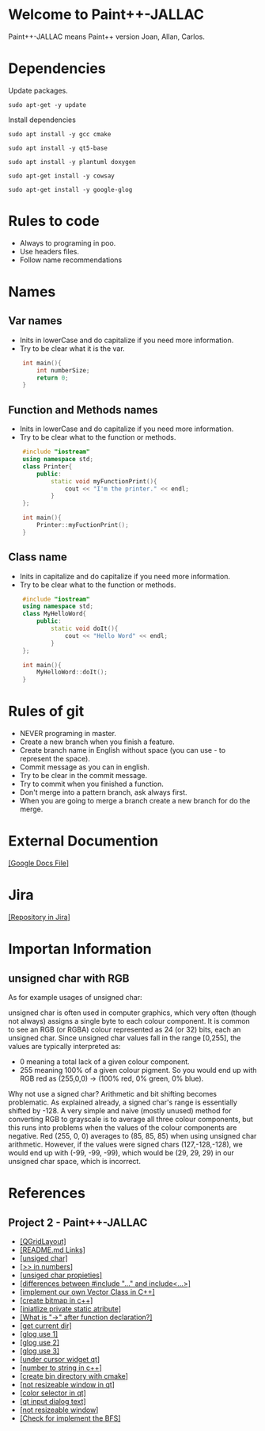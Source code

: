 # Welcome to Paint++-JALLAC

Paint++-JALLAC means Paint++ version Joan, Allan, Carlos.

# Dependencies

Update packages.

```
sudo apt-get -y update
```

Install dependencies

```
sudo apt install -y gcc cmake 
```

```
sudo apt install -y qt5-base
```

```
sudo apt install -y plantuml doxygen
```

```
sudo apt-get install -y cowsay
```


```
sudo apt-get install -y google-glog
```
# Rules to code

- Always to programing in poo.
- Use headers files.
- Follow name recommendations

# Names

## Var names

- Inits in lowerCase and do capitalize if you need more information.
- Try to be clear what it is the var.

```c++
    int main(){
        int numberSize;
        return 0;
    }
```

## Function and Methods names

- Inits in lowerCase and do capitalize if you need more information.
- Try to be clear what to the function or methods.

```c++
    #include "iostream"
    using namespace std;
    class Printer{
        public:
            static void myFunctionPrint(){
                cout << "I'm the printer." << endl;
            }
    };

    int main(){
        Printer::myFuctionPrint();
    }
```

## Class name

- Inits in capitalize and do capitalize if you need more information.
- Try to be clear what to the function or methods.

```c++
    #include "iostream"
    using namespace std;
    class MyHelloWord{
        public:
            static void doIt(){
                cout << "Hello Word" << endl;
            }
    };

    int main(){
        MyHelloWord::doIt();
    }
```

# Rules of git
- NEVER programing in master.
- Create a new branch when you finish a feature.
- Create branch name in English without space (you can use - to represent the space).
- Commit message as you can in english.
- Try to be clear in the commit message.
- Try to commit when you finished a function.
- Don't merge into a pattern branch, ask always first.
- When you are going to merge a branch create a new branch for do the merge.

# External Documention
[ [Google Docs File] ](https://docs.google.com/document/d/1W5c8nUWtCWFqbaTTsP8gLxst3JtPFzRZlmOLFBUMxQU/edit?usp=sharing)

# Jira
[[Repository in Jira]](https://achen031199.atlassian.net/jira/projects)


# Importan Information

## unsigned char with RGB

As for example usages of unsigned char:

unsigned char is often used in computer graphics, which very often (though not always) assigns a single byte to each colour component. It is common to see an RGB (or RGBA) colour represented as 24 (or 32) bits, each an unsigned char. Since unsigned char values fall in the range [0,255], the values are typically interpreted as:

* 0 meaning a total lack of a given colour component.
* 255 meaning 100% of a given colour pigment.
So you would end up with RGB red as (255,0,0) -> (100% red, 0% green, 0% blue).

Why not use a signed char? Arithmetic and bit shifting becomes problematic. As explained already, a signed char's range is essentially shifted by -128. A very simple and naive (mostly unused) method for converting RGB to grayscale is to average all three colour components, but this runs into problems when the values of the colour components are negative. Red (255, 0, 0) averages to (85, 85, 85) when using unsigned char arithmetic. However, if the values were signed chars (127,-128,-128), we would end up with (-99, -99, -99), which would be (29, 29, 29) in our unsigned char space, which is incorrect.

# References

## Project 2 - Paint++-JALLAC

- [ [QGridLayout] ](https://chowdera.com/2021/04/20210403063919149m.html)
- [ [README.md Links] ](https://www.codegrepper.com/code-examples/whatever/how+to+create+link+in+readme.md)
- [ [unsiged char] ](https://stackoverflow.com/questions/75191/what-is-an-unsigned-char)
- [ [>> in numbers] ](http://www.cplusplus.com/forum/beginner/95670/)
- [ [unsiged char propieties] ](https://www.geeksforgeeks.org/maximum-value-of-unsigned-char-in-c/)
- [ [differences between #include "..." and include<...>] ](https://stackoverflow.com/questions/21593/what-is-the-difference-between-include-filename-and-include-filename)
- [ [implement our own Vector Class in C++] ](https://www.geeksforgeeks.org/how-to-implement-our-own-vector-class-in-c/)
- [ [create bitmap in c++] ](https://www.youtube.com/watch?v=vqT5j38bWGg)
- [ [iniatlize private static atribute] ](https://localcoder.org/error-iso-c-forbids-in-class-initialization-of-non-const-static-member)
- [ [What is "->" after function declaration?] ](https://stackoverflow.com/questions/12417197/what-is-after-function-declaration)
- [ [get current dir] ](https://www.delftstack.com/howto/cpp/get-current-directory-cpp/)
- [ [glog use 1] ](https://codeyarns.com/tech/2017-10-26-how-to-install-and-use-glog.html)
- [ [glog use 2] ](https://rpg.ifi.uzh.ch/docs/glog.html#:~:text=Google%20glog%20defines%20a%20series,verbose%20logging%20levels%2C%20and%20more.)
- [ [glog use 3] ](https://programming.vip/docs/basic-usage-of-glog.html)
- [ [under cursor widget qt] ](https://stackoverflow.com/questions/27363267/get-all-widgets-under-cursor)
- [ [number to string in c++] ](https://www.simplilearn.com/tutorials/cpp-tutorial/int-to-string-cpp#:~:text=The%20next%20method%20in%20this,data%20type%20into%20a%20string.&text=The%20to_string()%20method%20is,string%3E%20or%20.)
- [ [create bin directory with cmake] ](https://stackoverflow.com/questions/6594796/how-do-i-make-cmake-output-into-a-bin-dir)
- [ [not resizeable window in qt] ](https://www.youtube.com/watch?v=--NkRG0UZTg)
- [ [color selector in qt] ](https://www.youtube.com/watch?v=rtgOb03xl_U)
- [ [qt input dialog text] ](https://www.youtube.com/watch?v=wj1Ua__K1kY)
- [ [not resizeable window] ](https://www.youtube.com/watch?v=--NkRG0UZTg)
- [[Check for implement the BFS]](https://www.geeksforgeeks.org/largest-connected-component-on-a-grid/?ref=gcse)